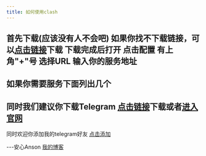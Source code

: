 ```yaml
---
title: 如何使用clash
---
```



首先下载(应该没有人不会吧)
如果你找不下载链接，可以[点击链接](https://share.feijipan.com/s/YyAZLYxx)下载
下载完成后打开
点击配置
有上角"+"号
选择URL
输入你的服务地址
--------------
如果你需要服务下面列出几个
[]()
[]()
[]()
--------------
同时我们建议你下载Telegram
[点击链接](https://share.feijipan.com/s/d5AZLNIl)下载或者[进入官网](https://telegram.org/)
--------------
同时欢迎你添加我的telegram好友
[点击添加]()

---安心Anson [我的博客](blog.ognn.top)